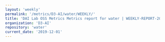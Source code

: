 ```yaml
---
layout: 'weekly'
permalink: '/metrics/D3-AI/water/WEEKLY/'
title: 'DAI Lab OSS Metrics Metrics report for water | WEEKLY-REPORT-2019-12-01'
organization: 'D3-AI'
repository: 'water'
current_date: '2019-12-01'
---
```

